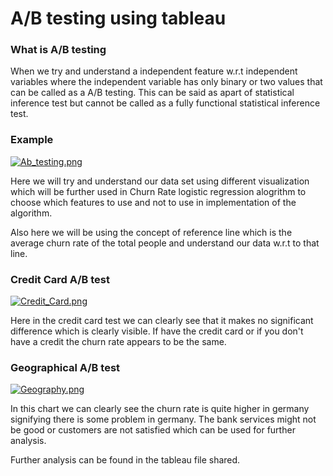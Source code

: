 # A/B testing using tableau

### What is A/B testing
When we try and understand a independent feature w.r.t independent variables where the independent variable has only binary or two values that can be called as a A/B testing. This can be said as apart of statistical inference test but cannot be called as a fully functional statistical inference test.

### Example

[![Ab_testing.png](https://s7.postimg.org/4y76ts9iz/Ab_testing.png)](https://postimg.org/image/lyq32gmk7/)


Here we will try and understand our data set using different visualization which will be further used in Churn Rate logistic regression alogrithm to choose which features to use and not to use in implementation of the algorithm.

Also here we will be using the concept of reference line which is the average churn rate of the total people and understand our data w.r.t to that line.

### Credit Card A/B test
[![Credit_Card.png](https://s7.postimg.org/65ppzojvf/Credit_Card.png)](https://postimg.org/image/u9ghnz2c7/)

Here in the credit card test we can clearly see that it makes no significant difference which is clearly visible. If have the credit card or if you don't have a credit the churn rate appears to be the same.

### Geographical A/B test

[![Geography.png](https://s7.postimg.org/f0qka963v/Geography.png)](https://postimg.org/image/ikci028tj/)

In this chart we can clearly see the churn rate is quite higher in germany signifying there is some problem in germany. The bank services might not be good or customers are not satisfied which can be used for further analysis.

Further analysis can be found in the tableau file shared.
